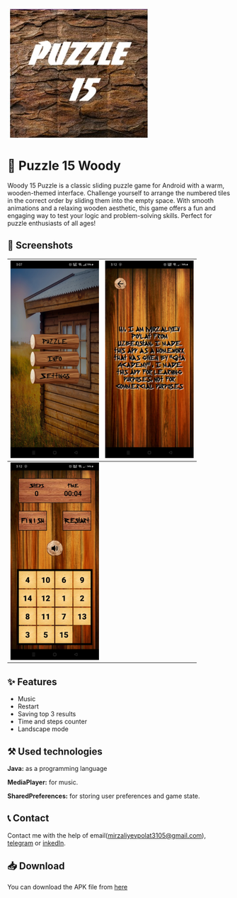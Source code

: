 
![Logo](https://github.com/MirzalievPulat/Puzzle-15-Woody/blob/main/puzzle%20512.jpg?raw=true)


# 🧩 Puzzle 15 Woody

Woody 15 Puzzle is a classic sliding puzzle game for Android with a warm, wooden-themed interface. Challenge yourself to arrange the numbered tiles in the correct order by sliding them into the empty space. With smooth animations and a relaxing wooden aesthetic, this game offers a fun and engaging way to test your logic and problem-solving skills. Perfect for puzzle enthusiasts of all ages!
## 📸 Screenshots

| <img src="https://github.com/MirzalievPulat/Puzzle-15-Woody/blob/main/1.jpg?raw=true" width="200"/> | <img src="https://github.com/MirzalievPulat/Puzzle-15-Woody/blob/main/2.jpg?raw=true" width="200"/> |
|---|---|
| <img src="https://github.com/MirzalievPulat/Puzzle-15-Woody/blob/main/3.jpg?raw=true" width="200"/> | 


## ✨ Features
- Music
- Restart
- Saving top 3 results
- Time and steps counter
- Landscape mode

## ⚒️ Used technologies 

**Java:** as a programming language

**MediaPlayer:** for music.

**SharedPreferences:** for storing user preferences and game state.


## 📞 Contact

Contact me with the help of email(mirzaliyevpolat3105@gmail.com), [telegram](https://t.me/mirzaliyev2002) or [inkedIn](https://www.linkedin.com/in/po-lat-mirzaliyev-1628762b6/).

## 📥 Download

You can download the APK file from [here](https://github.com/MirzalievPulat/Puzzle-15-Woody/raw/main/app-release.apk)
